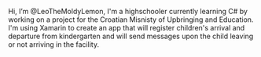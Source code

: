 Hi, I’m @LeoTheMoldyLemon,
I'm a highschooler currently learning C# by working on a project for the Croatian Misnisty of Upbringing and Education.
I'm using Xamarin to create an app that will register children's arrival and departure from kindergarten and will send messages upon the child leaving or not arriving in the facility.


